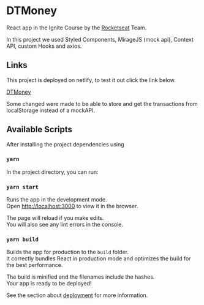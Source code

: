 # DTMoney

React app in the Ignite Course by the [Rocketseat](https://rocketseat.com.br/) Team.

In this project we used Styled Components, MirageJS (mock api), Context API, custom Hooks and axios.

## Links

This project is deployed on netlify, to test it out click the link below.

[DTMoney](https://lucas-dtmoney.netlify.app/)

Some changed were made to be able to store and get the transactions from localStorage instead of a mockAPI.

## Available Scripts

After installing the project dependencies using

### `yarn`

In the project directory, you can run:

### `yarn start`

Runs the app in the development mode.\
Open [http://localhost:3000](http://localhost:3000) to view it in the browser.

The page will reload if you make edits.\
You will also see any lint errors in the console.

### `yarn build`

Builds the app for production to the `build` folder.\
It correctly bundles React in production mode and optimizes the build for the best performance.

The build is minified and the filenames include the hashes.\
Your app is ready to be deployed!

See the section about [deployment](https://facebook.github.io/create-react-app/docs/deployment) for more information.
